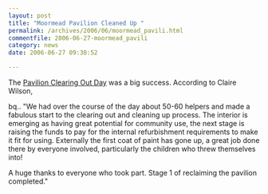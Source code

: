 ```yaml
---
layout: post
title: "Moormead Pavilion Cleaned Up "
permalink: /archives/2006/06/moormead_pavili.html
commentfile: 2006-06-27-moormead_pavili
category: news
date: 2006-06-27 09:30:52

---
```


The [Pavilion Clearing Out Day](/archives/2006/06/moormead_park_c_1.html) was a big success. According to Claire Wilson,

bq.. "We had over the course of the day about 50-60 helpers and made a fabulous start to the clearing out and cleaning up process. The interior is emerging as having great potential for community use, the next stage is raising the funds to pay for the internal refurbishment requirements to make it fit for using. Externally the first coat of paint has gone up, a great job done there by everyone involved, particularly the children who threw themselves into!

A huge thanks to everyone who took part. Stage 1 of reclaiming the pavilion completed."
